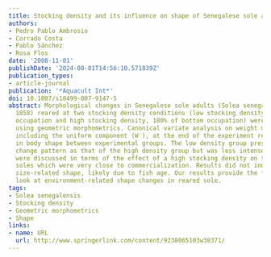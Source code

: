 ```yaml
---
title: Stocking density and its influence on shape of Senegalese sole adults
authors:
- Pedro Pablo Ambrosio
- Corrado Costa
- Pablo Sánchez
- Rosa Flos
date: '2008-11-01'
publishDate: '2024-08-01T14:56:10.571839Z'
publication_types:
- article-journal
publication: '*Aquacult Int*'
doi: 10.1007/s10499-007-9147-5
abstract: Morphological changes in Senegalese sole adults (Solea senegalensis Kaup,
  1858) reared at two stocking density conditions (low stocking density, 60% of bottom
  occupation and high stocking density, 180% of bottom occupation) were investigated
  using geometric morphometrics. Canonical variate analysis on weight matrix scores,
  including the uniform component (W′), at the end of the experiment revealed differences
  in body shape between experimental groups. The low density group presented a similar
  change pattern as that of the high density group but was less intense. Differences
  were discussed in terms of the effect of a high stocking density on the shape of
  soles which were very close to commercialization. Results did not indicate a significant
  size-related shape, likely due to fish age. Our results provide the first promising
  look at environment-related shape changes in reared sole.
tags:
- Solea senegalensis
- Stocking density
- Geometric morphometrics
- Shape
links:
- name: URL
  url: http://www.springerlink.com/content/9238065103w38371/
---
```

